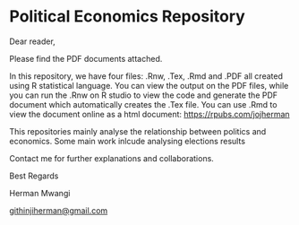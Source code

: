 # Political Economics Repository

Dear reader,

Please find the PDF documents attached.

In this repository, we have four files: .Rnw, .Tex, .Rmd and .PDF all created using R statistical language. You can view the output on the PDF files, while you can run the .Rnw on R studio to view the code and generate the PDF document which automatically creates the .Tex file. You can use .Rmd to view the document online as a html document: https://rpubs.com/jojherman

This repositories mainly analyse the relationship between politics and economics.
Some main work inlcude analysing elections results

Contact me for further explanations and collaborations.

Best Regards

Herman Mwangi

githinjiherman@gmail.com
